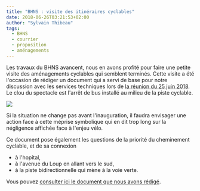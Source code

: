 ```yaml
---
title: "BHNS : visite des itinéraires cyclables"
date: 2018-06-26T03:21:53+02:00
author: "Sylvain Thibeau"
tags:
  - BHNS
  - courrier
  - proposition
  - aménagements
---
```


Les travaux du BHNS avancent, nous en avons profité pour faire une petite visite
des aménagements cyclables qui semblent terminés. Cette visite a été l'occasion
de rédiger un document qui a servi de base pour notre discussion avec les
services techniques lors de [la réunion du 25 juin 2018][]. Le clou du spectacle 
est l'arrêt de bus installé au milieu de la piste cyclable. 

![](piste-arret_bus.jpg)

Si la situation ne  change pas avant l'inauguration, il faudra envisager une
action face à cette méprise symbolique qui en dit trop long sur la négligence
affichée face à l'enjeu vélo.

Ce document pose également les questions de la priorité du cheminement 
cyclable, et de sa connexion
 
* à l'hopital,
* à l'avenue du Loup en allant vers le sud,
* à la piste bidirectionnelle qui mène à la voie verte.

Vous pouvez [consulter ici le document que nous avons rédigé][BHNS].


[BHNS]: pau-a-velo-bhns-juin2018.pdf
[la réunion du 25 juin 2018]: /ca/2018/#information-et-consultation-de-pau-a-velo-par-les-services-techniques-municipaux
